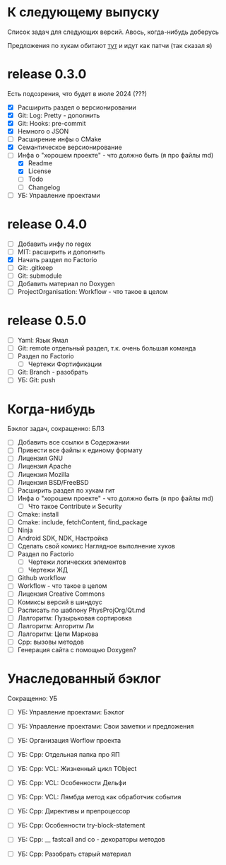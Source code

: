 # К следующему выпуску

Список задач для следующих версий. Авось, когда-нибудь доберусь

Предложения по хукам обитают [тут][todo_git_hooks] и идут как патчи (так сказал я)

[todo_git_hooks]: Git/Hooks/Readme.md#предложения-по-улучшению-скриптов

# release 0.3.0

Есть подозрения, что будет в июле 2024 (???)

- [x] Расширить раздел о версионировании
- [x] Git: Log: Pretty - дополнить
- [x] Git: Hooks: pre-commit
- [x] Немного о JSON
- [ ] Расширение инфы о CMake
- [x] Семантическое версионирование
- [ ] Инфа о "хорошем проекте" - что должно быть (я про файлы md)
  - [x] Readme
  - [x] License
  - [ ] Todo
  - [ ] Changelog
- [ ] УБ: Управление проектами

# release 0.4.0

- [ ] Добавить инфу по regex
- [ ] MIT: расширить и дополнить
- [x] Начать раздел по Factorio
- [ ] Git: .gitkeep
- [ ] Git: submodule
- [ ] Добавить материал по Doxygen
- [ ] ProjectOrganisation: Workflow - что такое в целом

# release 0.5.0

- [ ] Yaml: Язык Ямал
- [ ] Git: remote отдельный раздел, т.к. очень большая команда
- [ ] Раздел по Factorio
  - [ ] Чертежи Фортификации
- [ ] Git: Branch - разобрать
- [ ] УБ: Git: push

# Когда-нибудь

Бэклог задач, сокращенно: БЛЗ

- [ ] Добавить все ссылки в Содержании
- [ ] Привести все файлы к единому формату
- [ ] Лицензия GNU
- [ ] Лицензия Apache
- [ ] Лицензия Mozilla
- [ ] Лицензия BSD/FreeBSD
- [ ] Расширить раздел по хукам гит
- [ ] Инфа о "хорошем проекте" - что должно быть (я про файлы md)
  - [ ] Что такое Contribute и Security
- [ ] Cmake: install
- [ ] Cmake: include, fetchContent, find_package
- [ ] Ninja
- [ ] Android SDK, NDK, Настройка
- [ ] Сделать свой комикс Наглядное выполнение хуков
- [ ] Раздел по Factorio
  - [ ] Чертежи логических элементов
  - [ ] Чертежи ЖД
- [ ] Github workflow
- [ ] Workflow - что такое в целом
- [ ] Лицензия Creative Commons
- [ ] Комиксы версий в шиндоус
- [ ] Расписать по шаблону PhysProjOrg/Qt.md
- [ ] Лалгоритм: Пузырьковая сортировка
- [ ] Лалгоритм: Алгоритм Ли
- [ ] Лалгоритм: Цепи Маркова
- [ ] Cpp: вызовы методов
- [ ] Генерация сайта с помощью Doxygen?

# Унаследованный бэклог

Сокращенно: УБ

- [ ] УБ: Управление проектами: Бэклог
- [ ] УБ: Управление проектами: Свои заметки и предложения
- [ ] УБ: Организация Worflow проекта
- [ ] УБ: Cpp: Отдельная папка про ЯП
- [ ] УБ: Cpp: VCL: Жизненный цикл TObject
- [ ] УБ: Cpp: VCL: Особенности Дельфи
- [ ] УБ: Cpp: VCL: Лямбда метод как обработчик события
- [ ] УБ: Cpp: Директивы и препроцессор
- [ ] УБ: Cpp: Особенности try-block-statement
- [ ] УБ: Cpp: __ fastcall and co - декораторы методов
- [ ] УБ: Cpp: Разобрать старый материал


